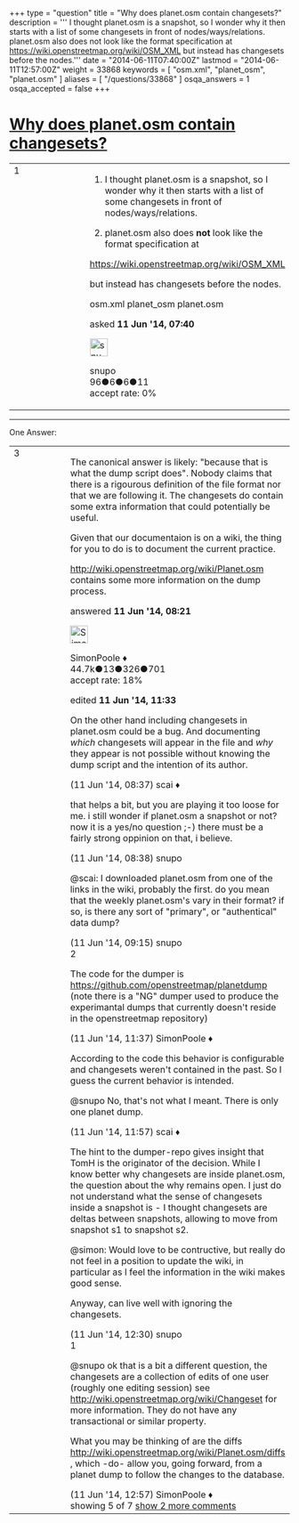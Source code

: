 +++
type = "question"
title = "Why does planet.osm contain changesets?"
description = '''  I thought planet.osm is a snapshot, so I wonder why it then starts with a list of some changesets in front of nodes/ways/relations.   planet.osm also does not look like the format specification at   https://wiki.openstreetmap.org/wiki/OSM_XML but instead has changesets before the nodes.'''
date = "2014-06-11T07:40:00Z"
lastmod = "2014-06-11T12:57:00Z"
weight = 33868
keywords = [ "osm.xml", "planet_osm", "planet.osm" ]
aliases = [ "/questions/33868" ]
osqa_answers = 1
osqa_accepted = false
+++

<div class="headNormal">

# [Why does planet.osm contain changesets?](/questions/33868/why-does-planetosm-contain-changesets)

</div>

<div id="main-body">

<div id="askform">

<table id="question-table" style="width:100%;">
<colgroup>
<col style="width: 50%" />
<col style="width: 50%" />
</colgroup>
<tbody>
<tr>
<td style="width: 30px; vertical-align: top"><div class="vote-buttons">
<span id="post-33868-upvote" class="ajax-command post-vote up" rel="nofollow" title="I like this post (click again to cancel)"> </span>
<div id="post-33868-score" class="post-score" title="current number of votes">
1
</div>
<span id="post-33868-downvote" class="ajax-command post-vote down" rel="nofollow" title="I dont like this post (click again to cancel)"> </span> <span id="favorite-mark" class="ajax-command favorite-mark" rel="nofollow" title="mark/unmark this question as favorite (click again to cancel)"> </span>
<div id="favorite-count" class="favorite-count">
&#10;</div>
</div></td>
<td><div id="item-right">
<div class="question-body">
<ol>
<li><p>I thought planet.osm is a snapshot, so I wonder why it then starts with a list of some changesets in front of nodes/ways/relations.</p></li>
<li><p>planet.osm also does <strong>not</strong> look like the format specification at</p></li>
</ol>
<p><a href="https://wiki.openstreetmap.org/wiki/OSM_XML">https://wiki.openstreetmap.org/wiki/OSM_XML</a></p>
<p>but instead has changesets before the nodes.</p>
</div>
<div id="question-tags" class="tags-container tags">
<span class="post-tag tag-link-osm.xml" rel="tag" title="see questions tagged &#39;osm.xml&#39;">osm.xml</span> <span class="post-tag tag-link-planet_osm" rel="tag" title="see questions tagged &#39;planet_osm&#39;">planet_osm</span> <span class="post-tag tag-link-planet.osm" rel="tag" title="see questions tagged &#39;planet.osm&#39;">planet.osm</span>
</div>
<div id="question-controls" class="post-controls">
&#10;</div>
<div class="post-update-info-container">
<div class="post-update-info post-update-info-user">
<p>asked <strong>11 Jun '14, 07:40</strong></p>
<img src="https://secure.gravatar.com/avatar/763e51406d48132ced03848e9e7b0fc0?s=32&amp;d=identicon&amp;r=g" class="gravatar" width="32" height="32" alt="snupo&#39;s gravatar image" />
<p><span>snupo</span><br />
<span class="score" title="96 reputation points">96</span><span title="6 badges"><span class="badge1">●</span><span class="badgecount">6</span></span><span title="6 badges"><span class="silver">●</span><span class="badgecount">6</span></span><span title="11 badges"><span class="bronze">●</span><span class="badgecount">11</span></span><br />
<span class="accept_rate" title="Rate of the user&#39;s accepted answers">accept rate:</span> <span title="snupo has no accepted answers">0%</span></p>
</div>
</div>
<div id="comments-container-33868" class="comments-container">
&#10;</div>
<div id="comment-tools-33868" class="comment-tools">
&#10;</div>
<div class="clear">
&#10;</div>
<div id="comment-33868-form-container" class="comment-form-container">
&#10;</div>
<div class="clear">
&#10;</div>
</div></td>
</tr>
</tbody>
</table>

------------------------------------------------------------------------

<div class="tabBar">

<span id="sort-top"></span>

<div class="headQuestions">

One Answer:

</div>

</div>

<span id="33870"></span>

<div id="answer-container-33870" class="answer">

<table style="width:100%;">
<colgroup>
<col style="width: 50%" />
<col style="width: 50%" />
</colgroup>
<tbody>
<tr>
<td style="width: 30px; vertical-align: top"><div class="vote-buttons">
<span id="post-33870-upvote" class="ajax-command post-vote up" rel="nofollow" title="I like this post (click again to cancel)"> </span>
<div id="post-33870-score" class="post-score" title="current number of votes">
3
</div>
<span id="post-33870-downvote" class="ajax-command post-vote down" rel="nofollow" title="I dont like this post (click again to cancel)"> </span>
</div></td>
<td><div class="item-right">
<div class="answer-body">
<p>The canonical answer is likely: "because that is what the dump script does". Nobody claims that there is a rigourous definition of the file format nor that we are following it. The changesets do contain some extra information that could potentially be useful.</p>
<p>Given that our documentaion is on a wiki, the thing for you to do is to document the current practice.</p>
<p><a href="http://wiki.openstreetmap.org/wiki/Planet.osm">http://wiki.openstreetmap.org/wiki/Planet.osm</a> contains some more information on the dump process.<br />
</p>
</div>
<div class="answer-controls post-controls">
&#10;</div>
<div class="post-update-info-container">
<div class="post-update-info post-update-info-user">
<p>answered <strong>11 Jun '14, 08:21</strong></p>
<img src="https://secure.gravatar.com/avatar/ad2513d6f8e3d709d576ace900c12fa5?s=32&amp;d=identicon&amp;r=g" class="gravatar" width="32" height="32" alt="SimonPoole&#39;s gravatar image" />
<p><span>SimonPoole ♦</span><br />
<span class="score" title="44667 reputation points"><span>44.7k</span></span><span title="13 badges"><span class="badge1">●</span><span class="badgecount">13</span></span><span title="326 badges"><span class="silver">●</span><span class="badgecount">326</span></span><span title="701 badges"><span class="bronze">●</span><span class="badgecount">701</span></span><br />
<span class="accept_rate" title="Rate of the user&#39;s accepted answers">accept rate:</span> <span title="SimonPoole has 209 accepted answers">18%</span> </br></p>
</div>
<div class="post-update-info post-update-info-edited">
<p><span> edited <strong>11 Jun '14, 11:33</strong> </span></p>
</div>
</div>
<div id="comments-container-33870" class="comments-container">
<span id="33872"></span>
<div id="comment-33872" class="comment">
<div id="post-33872-score" class="comment-score">
&#10;</div>
<div class="comment-text">
<p>On the other hand including changesets in planet.osm could be a bug. And documenting <em>which</em> changesets will appear in the file and <em>why</em> they appear is not possible without knowing the dump script and the intention of its author.</p>
</div>
<div id="comment-33872-info" class="comment-info">
<span class="comment-age">(11 Jun '14, 08:37)</span> <span class="comment-user userinfo">scai ♦</span>
</div>
</div>
<span id="33873"></span>
<div id="comment-33873" class="comment">
<div id="post-33873-score" class="comment-score">
&#10;</div>
<div class="comment-text">
<p>that helps a bit, but you are playing it too loose for me. i still wonder if planet.osm a snapshot or not? now it is a yes/no question ;-) there must be a fairly strong oppinion on that, i believe.</p>
</div>
<div id="comment-33873-info" class="comment-info">
<span class="comment-age">(11 Jun '14, 08:38)</span> <span class="comment-user userinfo">snupo</span>
</div>
</div>
<span id="33875"></span>
<div id="comment-33875" class="comment">
<div id="post-33875-score" class="comment-score">
&#10;</div>
<div class="comment-text">
<p><span>@scai</span>: I downloaded planet.osm from one of the links in the wiki, probably the first. do you mean that the weekly planet.osm's vary in their format? if so, is there any sort of "primary", or "authentical" data dump?</p>
</div>
<div id="comment-33875-info" class="comment-info">
<span class="comment-age">(11 Jun '14, 09:15)</span> <span class="comment-user userinfo">snupo</span>
</div>
</div>
<span id="33877"></span>
<div id="comment-33877" class="comment">
<div id="post-33877-score" class="comment-score">
2
</div>
<div class="comment-text">
<p>The code for the dumper is <a href="https://github.com/openstreetmap/planetdump">https://github.com/openstreetmap/planetdump</a> (note there is a "NG" dumper used to produce the experimantal dumps that currently doesn't reside in the openstreetmap repository)</p>
</div>
<div id="comment-33877-info" class="comment-info">
<span class="comment-age">(11 Jun '14, 11:37)</span> <span class="comment-user userinfo">SimonPoole ♦</span>
</div>
</div>
<span id="33878"></span>
<div id="comment-33878" class="comment not_top_scorer">
<div id="post-33878-score" class="comment-score">
&#10;</div>
<div class="comment-text">
<p>According to the code this behavior is configurable and changesets weren't contained in the past. So I guess the current behavior is intended.</p>
<p><span>@snupo</span> No, that's not what I meant. There is only one planet dump.</p>
</div>
<div id="comment-33878-info" class="comment-info">
<span class="comment-age">(11 Jun '14, 11:57)</span> <span class="comment-user userinfo">scai ♦</span>
</div>
</div>
<span id="33879"></span>
<div id="comment-33879" class="comment not_top_scorer">
<div id="post-33879-score" class="comment-score">
&#10;</div>
<div class="comment-text">
<p>The hint to the dumper-repo gives insight that TomH is the originator of the decision. While I know better why changesets are inside planet.osm, the question about the why remains open. I just do not understand what the sense of changesets inside a snapshot is - I thought changesets are deltas between snapshots, allowing to move from snapshot s1 to snapshot s2.</p>
<p><span>@simon</span>: Would love to be contructive, but really do not feel in a position to update the wiki, in particular as I feel the information in the wiki makes good sense.</p>
<p>Anyway, can live well with ignoring the changesets.</p>
</div>
<div id="comment-33879-info" class="comment-info">
<span class="comment-age">(11 Jun '14, 12:30)</span> <span class="comment-user userinfo">snupo</span>
</div>
</div>
<span id="33881"></span>
<div id="comment-33881" class="comment">
<div id="post-33881-score" class="comment-score">
1
</div>
<div class="comment-text">
<p><span></span><span>@snupo</span> ok that is a bit a different question, the changesets are a collection of edits of one user (roughly one editing session) see <a href="http://wiki.openstreetmap.org/wiki/Changeset">http://wiki.openstreetmap.org/wiki/Changeset</a> for more information. They do not have any transactional or similar property.</p>
<p>What you may be thinking of are the diffs <a href="http://wiki.openstreetmap.org/wiki/Planet.osm/diffs">http://wiki.openstreetmap.org/wiki/Planet.osm/diffs</a> , which -do- allow you, going forward, from a planet dump to follow the changes to the database.</p>
</div>
<div id="comment-33881-info" class="comment-info">
<span class="comment-age">(11 Jun '14, 12:57)</span> <span class="comment-user userinfo">SimonPoole ♦</span>
</div>
</div>
</div>
<div id="comment-tools-33870" class="comment-tools">
<span class="comments-showing"> showing 5 of 7 </span> <a href="#" class="show-all-comments-link">show 2 more comments</a>
</div>
<div class="clear">
&#10;</div>
<div id="comment-33870-form-container" class="comment-form-container">
&#10;</div>
<div class="clear">
&#10;</div>
</div></td>
</tr>
</tbody>
</table>

</div>

<div class="paginator-container-left">

</div>

</div>

</div>

